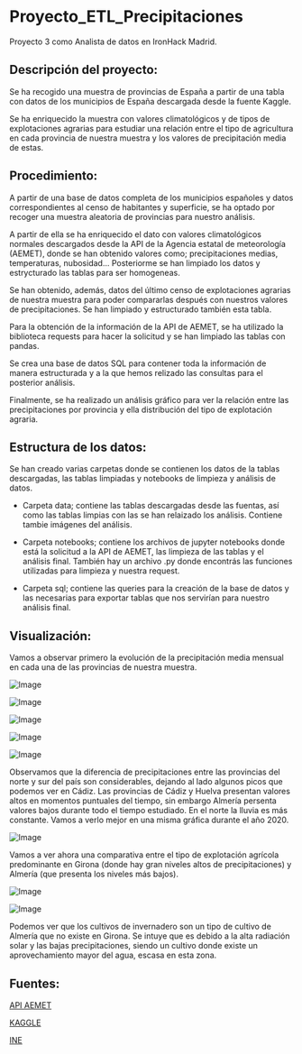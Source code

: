 # Proyecto_ETL_Precipitaciones

Proyecto 3 como Analista de datos en IronHack Madrid.

## Descripción del proyecto:

Se ha recogido una muestra de provincias de España a partir de una tabla con datos de los municipios de España descargada desde la fuente Kaggle.

Se ha enriquecido la muestra con valores climatológicos y de tipos de explotaciones agrarias para estudiar una relación entre el tipo de agricultura en cada provincia de nuestra muestra y los valores de precipitación media de estas.

## Procedimiento:

A partir de una base de datos completa de los municipios españoles y datos correspondientes al censo de habitantes y superficie, se ha optado por recoger una muestra aleatoria de provincias para nuestro análisis.

A partir de ella se ha enriquecido el dato con valores climatológicos normales descargados desde la API de la Agencia estatal de meteorología (AEMET), donde se han obtenido valores como; precipitaciones medias, temperaturas, nubosidad... Posteriorme se han limpiado los datos y estrycturado las tablas para ser homogeneas.

Se han obtenido, además, datos del último censo de explotaciones agrarias de nuestra muestra para poder compararlas después con nuestros valores de precipitaciones. Se han limpiado y estructurado también esta tabla.

Para la obtención de la información de la API de AEMET, se ha utilizado la biblioteca requests para hacer la solicitud y se han limpiado las tablas con pandas.

Se crea una base de datos SQL para contener toda la información de manera estructurada y a la que hemos relizado las consultas para el posterior análisis.

Finalmente, se ha realizado un análisis gráfico para ver la relación entre las precipitaciones por provincia y ella distribución del tipo de explotación agraria.

## Estructura de los datos:

Se han creado varias carpetas donde se contienen los datos de la tablas descargadas, las tablas limpiadas y notebooks de limpieza y análisis de datos.

- Carpeta data; contiene las tablas descargadas desde las fuentas, así como las tablas limpias con las se  han relaizado los análisis. Contiene tambie imágenes del análisis.

- Carpeta notebooks; contiene los archivos de jupyter notebooks donde está la solicitud a la API de AEMET, las limpieza de las tablas y el análisis final. También hay un archivo .py donde encontrás las funciones utilizadas para limpieza y nuestra request.

- Carpeta sql; contiene las queries para la creación de la base de datos y las necesarias para exportar tablas que nos servirían para nuestro análisis final.

## Visualización:

Vamos a observar primero la evolución de la precipitación media mensual en cada una de las provincias de nuestra muestra.


![Image](https://github.com/borjadola/Proyecto_ETC_Precipitaciones/blob/main/data/imagenes/prec_19-22_cadiz.png)

![Image](https://github.com/borjadola/Proyecto_ETC_Precipitaciones/blob/main/data/imagenes/prec_19-22_huelva.png)

![Image](https://github.com/borjadola/Proyecto_ETC_Precipitaciones/blob/main/data/imagenes/prec_19-22_girona.png)

![Image](https://github.com/borjadola/Proyecto_ETC_Precipitaciones/blob/main/data/imagenes/prec_19-22_almeria.png)

![Image](https://github.com/borjadola/Proyecto_ETC_Precipitaciones/blob/main/data/imagenes/prec_19-22_coruna.png)

Observamos que la diferencia de precipitaciones entre las provincias del norte y sur del país son considerables, dejando al lado algunos picos que podemos ver en Cádiz. Las provincias de Cádiz y Huelva presentan valores altos en momentos puntuales del tiempo, sin embargo Almería persenta valores bajos durante todo el tiempo estudiado. En el norte la lluvia es más constante. Vamos a verlo mejor en una misma gráfica durante el año 2020.

![Image](https://github.com/borjadola/Proyecto_ETC_Precipitaciones/blob/main/data/imagenes/prec_2020_muestra.png)

Vamos a ver ahora una comparativa entre el tipo de explotación agrícola predominante en Girona (donde hay gran niveles altos de precipitaciones) y Almería (que presenta los niveles más bajos).

![Image](https://github.com/borjadola/Proyecto_ETC_Precipitaciones/blob/main/data/imagenes/tipos_cultivo_girona.png)

![Image](https://github.com/borjadola/Proyecto_ETC_Precipitaciones/blob/main/data/imagenes/tipos_cultivo_almeria.png)

Podemos ver que los cultivos de invernadero son un tipo de cultivo de Almería que no existe en Girona. Se intuye que es debido a la alta radiación solar y las bajas precipitaciones, siendo un cultivo donde existe un aprovechamiento mayor del agua, escasa en esta zona.

## Fuentes:

[API AEMET](https://opendata.aemet.es/centrodedescargas/inicio)

[KAGGLE](https://www.kaggle.com/datasets/fcojavt/municipios-spain)

[INE](https://www.ine.es/dyngs/INEbase/es/operacion.htm?c=Estadistica_C&cid=1254736176851&menu=ultiDatos&idp=1254735727106)

